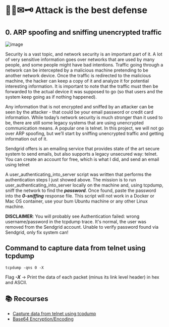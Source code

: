 # 👩‍💻✉🗝 Attack is the best defense

## 0. ARP spoofing and sniffing unencrypted traffic

![image](https://user-images.githubusercontent.com/85373056/168468856-daa83596-8d06-47ed-a3e5-42f848993565.png)

Security is a vast topic, and network security is an important part of it. A lot of very sensitive information goes over networks that are used by many people, and some people might have bad intentions. Traffic going through a network can be intercepted by a malicious machine pretending to be another network device. Once the traffic is redirected to the malicious machine, the hacker can keep a copy of it and analyze it for potential interesting information. It is important to note that the traffic must then be forwarded to the actual device it was supposed to go (so that users and the system keep going as if nothing happened).

Any information that is not encrypted and sniffed by an attacker can be seen by the attacker - that could be your email password or credit card information. While today’s network security is much stronger than it used to be, there are still some legacy systems that are using unencrypted communication means. A popular one is telnet.
In this project, we will not go over ARP spoofing, but we’ll start by sniffing unencrypted traffic and getting information out of it.

Sendgrid offers is an emailing service that provides state of the art secure system to send emails, but also supports a legacy unsecured way: telnet. You can create an account for free, which is what I did, and send an email using telnet

A user_authenticating_into_server script was written that performs the authentication steps I just showed above. The mission is to run user_authenticating_into_server locally on the machine and, using tcpdump, sniff the network to find the ***password***. Once found, paste the password into the ***0-sniffing*** response file. This script will not work in a Docker or Mac OS container, use your bum Ubuntu machine or any other Linux machine.

**DISCLAIMER**: You will probably see Authentication failed: wrong username/password in the tcpdump trace. It's normal, the user was removed from the Sendgrid account. Unable to verify password found via Sendgrid, only fix system can!

## Command to capture data from telnet using tcpdump
```
tcpdump -qns 0 -X
```
Flag ***-X*** -> Print the data of each packet (minus its link level header) in hex and ASCII.

## 📚 Recourses
- [Capture data from telnet using tcpdump](https://stackoverflow.com/questions/62365130/how-to-capture-password-from-tcpdump-pcap-result)
- [Base64 Encryption/Encoding](https://www.computersecuritystudent.com/SECURITY_TOOLS/SNIFFER/lesson1/index.html)

